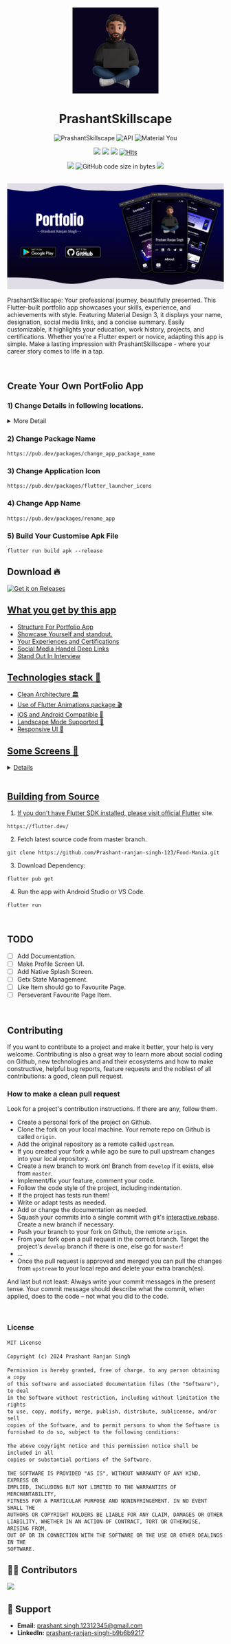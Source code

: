 <div align="center">
  
<br>
<img src="https://raw.githubusercontent.com/Prashant-ranjan-singh-123/PrashantSkillscape/main/android/app/src/main/ic_launcher-playstore.png" width="200" />

</div>

<h1 align="center">PrashantSkillscape</h1>


<p align="center">
  <img alt="PrashantSkillscape" src="https://img.shields.io/badge/PrashantSkillscape-00d1a7?style=for-the-badge&logo=flutter&logoColor=white"/>
  <img alt="API" src="https://img.shields.io/badge/Api%2024+-50f270?style=for-the-badge&logo=android&logoColor=black"/>
  <img alt="Material You" src="https://custom-icon-badges.demolab.com/badge/material%20you-lightblue?style=for-the-badge&logo=material-you&logoColor=333"/>
</p>

<p align="center">
  <a href="https://github.com/Prashant-ranjan-singh-123/PrashantSkillscape/releases"><img src="https://img.shields.io/github/v/release/Prashant-ranjan-singh-123/PrashantSkillscape?color=purple&include_prereleases&logo=github&style=for-the-badge"/></a>
  <a href="https://github.com/Prashant-ranjan-singh-123/PrashantSkillscape/stargazers"><img src="https://img.shields.io/github/stars/Prashant-ranjan-singh-123/PrashantSkillscape?color=ffff00&style=for-the-badge"/></a>
  <a href="https://github.com/Prashant-ranjan-singh-123/PrashantSkillscape/network/members"><img src="https://img.shields.io/github/forks/Prashant-ranjan-singh-123/PrashantSkillscape?style=for-the-badge"/></a>
  <a href="https://hits.sh/github.com/Prashant-ranjan-singh-123/PrashantSkillscape/"><img alt="Hits" src="https://hits.sh/github.com/Prashant-ranjan-singh-123/PrashantSkillscape.svg?style=for-the-badge&label=Views&extraCount=10&color=54856b"/></a>
</p>

<p align="center">
  <a href="https://github.com/Prashant-ranjan-singh-123/PrashantSkillscape/releases"><img src="https://img.shields.io/github/downloads/Prashant-ranjan-singh-123/PrashantSkillscape/total?color=orange&style=for-the-badge"/></a>
  <img alt="GitHub code size in bytes" src="https://img.shields.io/github/languages/code-size/Prashant-ranjan-singh-123/PrashantSkillscape?style=for-the-badge&color=ggff20">
  <a href="https://github.com/Prashant-ranjan-singh-123/PrashantSkillscape/graphs/contributors"><img src="https://img.shields.io/github/contributors-anon/Prashant-ranjan-singh-123/PrashantSkillscape?style=for-the-badge&color=ccdd56"/></a>
</p>

<br>


<img src="https://raw.githubusercontent.com/Prashant-ranjan-singh-123/PrashantSkillscape/main/readme_images/feature_graphic.png"/>

<p style="text-align: left; font-weight: normal;">PrashantSkillscape: Your professional journey, beautifully presented. This Flutter-built portfolio app showcases your skills, experience, and achievements with style. Featuring Material Design 3, it displays your name, designation, social media links, and a concise summary. Easily customizable, it highlights your education, work history, projects, and certifications. Whether you're a Flutter expert or novice, adapting this app is simple. Make a lasting impression with PrashantSkillscape - where your career story comes to life in a tap.</p>

<div>
<br>

## Create Your Own PortFolio App

### 1) Change Details in following locations.
<details>
  <summary>More Detail</summary>

1. lib/view/bottom_nav_bar/carrier/carrier_screen_data.dart
   <details>
     <img src="https://raw.githubusercontent.com/Prashant-ranjan-singh-123/PrashantSkillscape/main/readme_images/carrier_data.png"/>
   </details>

2. lib/view/bottom_nav_bar/home_page/home_screen_data.dart
   <details>
     <img src="https://raw.githubusercontent.com/Prashant-ranjan-singh-123/PrashantSkillscape/main/readme_images/home_data.png"/>
   </details>

3. lib/view/bottom_nav_bar/works/work_screen_data.dart
   <details>
     <img src="https://raw.githubusercontent.com/Prashant-ranjan-singh-123/PrashantSkillscape/main/readme_images/work_data.png"/>
   </details>
</details>

### 2) Change Package Name
```
https://pub.dev/packages/change_app_package_name
```

### 3) Change Application Icon
```
https://pub.dev/packages/flutter_launcher_icons
```

### 4) Change App Name
```
https://pub.dev/packages/rename_app
```

### 5) Build Your Customise Apk File
```
flutter run build apk --release
```

## Download 🔥
[<img src="https://raw.githubusercontent.com/flocke/andOTP/master/assets/badges/get-it-on-github.png" alt="Get it on Releases" height="80">](https://github.com/Prashant-ranjan-singh-123/Food-Mania/releases/download/apk-01/Food.Mania.apk)
<a href="https://apt.izzysoft.de/fdroid/index/apk/ru.aleshin.timeplanner" target="_blank">

## What you get by this app
- Structure For Portfolio App
- Showcase Yourself and standout.
- Your Experiences and Certifications
- Social Media Handel Deep Links
- Stand Out In Interview

## Technologies stack 🚀
- Clean Architecture 🏛️
- Use of Flutter Animations package 🎬
- iOS and Android Compatible 📱
- Landscape Mode Supported 🌄
- Responsive UI 📱
  <br>

## Some Screens 📱
<details>
<table>
  <tr>
    <td><img src="https://raw.githubusercontent.com/Prashant-ranjan-singh-123/Food-Mania/main/readme_images/image_0.png" width="499dp"></td>
    <td><img src="https://raw.githubusercontent.com/Prashant-ranjan-singh-123/Food-Mania/main/readme_images/image_1.png" width="499dp"></td>
  <tr>
    <td><img src="https://raw.githubusercontent.com/Prashant-ranjan-singh-123/Food-Mania/main/readme_images/image_3.png" width="499dp"></td>
    <td><img src="https://raw.githubusercontent.com/Prashant-ranjan-singh-123/Food-Mania/main/readme_images/image_6.png" width="499dp"></td>
 </table>
</details>

<br>

## Building from Source

1. If you don't have Flutter SDK installed, please visit official [Flutter](https://flutter.dev/) site.
```
https://flutter.dev/
```

2. Fetch latest source code from master branch.
```
git clone https://github.com/Prashant-ranjan-singh-123/Food-Mania.git
```

3. Download Dependency:
```
flutter pub get
```

4. Run the app with Android Studio or VS Code.
```
flutter run
```

<br>

## TODO

- [ ] Add Documentation.
- [ ] Make Profile Screen UI.
- [ ] Add Native Splash Screen.
- [ ] Getx State Management.
- [ ] Like Item should go to Favourite Page.
- [ ] Perseverant Favourite Page Item.

<br>

## Contributing

If you want to contribute to a project and make it better, your help is very welcome. Contributing is also a great way to learn more about social coding on Github, new technologies and and their ecosystems and how to make constructive, helpful bug reports, feature requests and the noblest of all contributions: a good, clean pull request.

### How to make a clean pull request

Look for a project's contribution instructions. If there are any, follow them.

- Create a personal fork of the project on Github.
- Clone the fork on your local machine. Your remote repo on Github is called `origin`.
- Add the original repository as a remote called `upstream`.
- If you created your fork a while ago be sure to pull upstream changes into your local repository.
- Create a new branch to work on! Branch from `develop` if it exists, else from `master`.
- Implement/fix your feature, comment your code.
- Follow the code style of the project, including indentation.
- If the project has tests run them!
- Write or adapt tests as needed.
- Add or change the documentation as needed.
- Squash your commits into a single commit with git's [interactive rebase](https://help.github.com/articles/interactive-rebase). Create a new branch if necessary.
- Push your branch to your fork on Github, the remote `origin`.
- From your fork open a pull request in the correct branch. Target the project's `develop` branch if there is one, else go for `master`!
- ...
- Once the pull request is approved and merged you can pull the changes from `upstream` to your local repo and delete
  your extra branch(es).

And last but not least: Always write your commit messages in the present tense. Your commit message should describe what the commit, when applied, does to the code – not what you did to the code.


<br>

### License

```
MIT License

Copyright (c) 2024 Prashant Ranjan Singh

Permission is hereby granted, free of charge, to any person obtaining a copy
of this software and associated documentation files (the "Software"), to deal
in the Software without restriction, including without limitation the rights
to use, copy, modify, merge, publish, distribute, sublicense, and/or sell
copies of the Software, and to permit persons to whom the Software is
furnished to do so, subject to the following conditions:

The above copyright notice and this permission notice shall be included in all
copies or substantial portions of the Software.

THE SOFTWARE IS PROVIDED "AS IS", WITHOUT WARRANTY OF ANY KIND, EXPRESS OR
IMPLIED, INCLUDING BUT NOT LIMITED TO THE WARRANTIES OF MERCHANTABILITY,
FITNESS FOR A PARTICULAR PURPOSE AND NONINFRINGEMENT. IN NO EVENT SHALL THE
AUTHORS OR COPYRIGHT HOLDERS BE LIABLE FOR ANY CLAIM, DAMAGES OR OTHER
LIABILITY, WHETHER IN AN ACTION OF CONTRACT, TORT OR OTHERWISE, ARISING FROM,
OUT OF OR IN CONNECTION WITH THE SOFTWARE OR THE USE OR OTHER DEALINGS IN THE
SOFTWARE.
```

## 👨‍💻 Contributors

<a href='https://github.com/Prashant-ranjan-singh-123/Food-Mania/graphs/contributors'>
  <img src='https://contrib.rocks/image?repo=Prashant-ranjan-singh-123/Food-Mania' />
</a>

</div>

## 🙋 Support

- **Email:** [prashant.singh.12312345@gmail.com](https://mail.google.com/mail/u/?authuser=prashant.singh.12312345@gmail.com)
- **LinkedIn:** [prashant-ranjan-singh-b9b6b9217](https://www.linkedin.com/in/prashant-ranjan-singh-b9b6b9217/)
